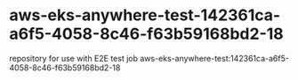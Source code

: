 # aws-eks-anywhere-test-142361ca-a6f5-4058-8c46-f63b59168bd2-18
repository for use with E2E test job aws-eks-anywhere-test:142361ca-a6f5-4058-8c46-f63b59168bd2-18
